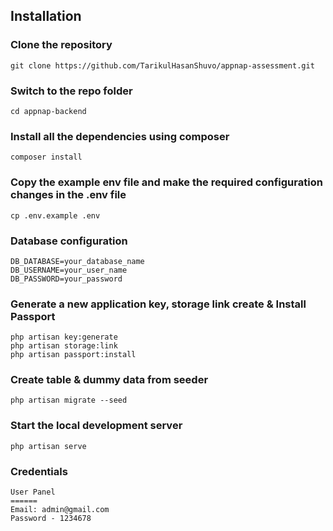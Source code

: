 

## Installation

### Clone the repository

    git clone https://github.com/TarikulHasanShuvo/appnap-assessment.git

### Switch to the repo folder

    cd appnap-backend

### Install all the dependencies using composer

    composer install

### Copy the example env file and make the required configuration changes in the .env file

    cp .env.example .env

### Database configuration

    DB_DATABASE=your_database_name
    DB_USERNAME=your_user_name
    DB_PASSWORD=your_password

### Generate a new application key, storage link create & Install Passport

    php artisan key:generate
    php artisan storage:link
    php artisan passport:install

### Create table & dummy data from seeder

    php artisan migrate --seed

### Start the local development server

    php artisan serve

### Credentials

    User Panel 
    ======
    Email: admin@gmail.com 
    Password - 1234678
 
